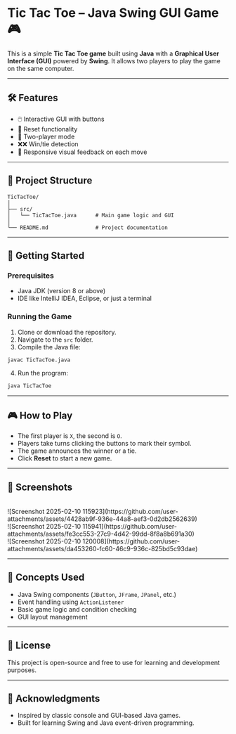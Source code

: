 # Tic Tac Toe – Java Swing GUI Game 🎮

This is a simple **Tic Tac Toe game** built using **Java** with a **Graphical User Interface (GUI)** powered by **Swing**. It allows two players to play the game on the same computer.

---

## 🛠 Features

- 🖱️ Interactive GUI with buttons  
- 🔁 Reset functionality  
- 👥 Two-player mode  
- ❌❌ Win/tie detection  
- 🎨 Responsive visual feedback on each move  

---

## 📂 Project Structure

```
TicTacToe/
│
├── src/
│   └── TicTacToe.java      # Main game logic and GUI
│
└── README.md               # Project documentation
```

---

## 🚀 Getting Started

### Prerequisites

- Java JDK (version 8 or above)
- IDE like IntelliJ IDEA, Eclipse, or just a terminal

### Running the Game

1. Clone or download the repository.
2. Navigate to the `src` folder.
3. Compile the Java file:

```bash
javac TicTacToe.java
```

4. Run the program:

```bash
java TicTacToe
```

---

## 🎮 How to Play

- The first player is `X`, the second is `O`.
- Players take turns clicking the buttons to mark their symbol.
- The game announces the winner or a tie.
- Click **Reset** to start a new game.

---

## 📸 Screenshots
<br>
![Screenshot 2025-02-10 115923](https://github.com/user-attachments/assets/4428ab9f-936e-44a8-aef3-0d2db2562639)<br>
![Screenshot 2025-02-10 115941](https://github.com/user-attachments/assets/fe3cc553-27c9-4d42-99dd-8f8a8b691a30)<br>
![Screenshot 2025-02-10 120008](https://github.com/user-attachments/assets/da453260-fc60-46c9-936c-825bd5c93dae)<br>


---

## 📌 Concepts Used

- Java Swing components (`JButton`, `JFrame`, `JPanel`, etc.)
- Event handling using `ActionListener`
- Basic game logic and condition checking
- GUI layout management

---

## 📃 License

This project is open-source and free to use for learning and development purposes.

---

## 🙌 Acknowledgments

- Inspired by classic console and GUI-based Java games.
- Built for learning Swing and Java event-driven programming.
